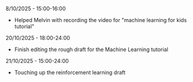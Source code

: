 8/10/2025 - 15:00-16:00
- Helped Melvin with recording the video for "machine learning for kids tutorial"

20/10/2025 - 18:00-24:00
- Finish editing the rough draft for the Machine Learning tutorial 

21/10/2025 - 15:00-24:00
- Touching up the reinforcement learning draft 